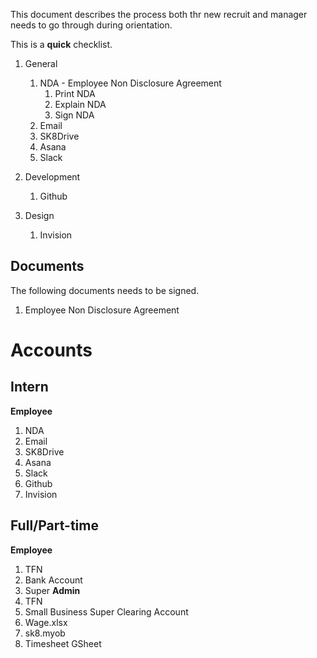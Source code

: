 This document describes the process both thr new recruit and manager needs to go through during orientation.

This is a **quick** checklist.

1. General
    1. NDA - Employee Non Disclosure Agreement
        1. Print NDA
        1. Explain NDA
        1. Sign NDA
    1. Email
    1. SK8Drive
    1. Asana
    1. Slack
    
1. Development
    1. Github
    
1. Design
    1. Invision

## Documents

The following documents needs to be signed.

1. Employee Non Disclosure Agreement

# Accounts

## Intern

**Employee**
1. NDA
1. Email
1. SK8Drive
1. Asana
1. Slack
1. Github
1. Invision

## Full/Part-time

**Employee**
1. TFN
1. Bank Account
1. Super
**Admin**
1. TFN
1. Small Business Super Clearing Account
1. Wage.xlsx
1. sk8.myob
1. Timesheet GSheet